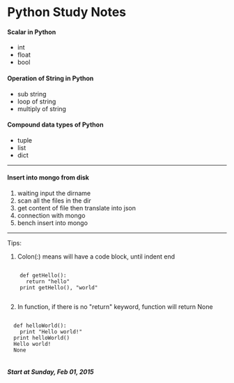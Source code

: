 # Python Study Notes

#### Scalar in Python
- int
- float
- bool

#### Operation of String in Python
- sub string
- loop of string
- multiply of string

#### Compound data types of Python
- tuple
- list
- dict

---

#### Insert into mongo from disk

1. waiting input the dirname
2. scan all the files in the dir
3. get content of file then translate into json
4. connection with mongo
5. bench insert into mongo

---

Tips:
1. Colon(:) means will have a code block, until indent end
  <pre><code>
    def getHello():
      return "hello"
    print getHello(), "world"
  </code></pre>
2. In function, if there is no "return" keyword, function will return None
  <pre><code>
  def helloWorld():
    print "Hello world!"
  print helloWorld()
  Hello world!
  None
  </pre></code>

##### Start at Sunday, Feb 01, 2015
